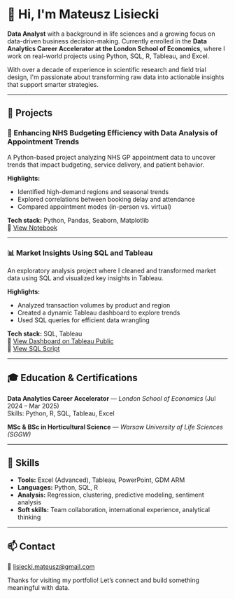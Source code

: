 # 👋 Hi, I'm Mateusz Lisiecki

**Data Analyst** with a background in life sciences and a growing focus on data-driven business decision-making. Currently enrolled in the **Data Analytics Career Accelerator at the London School of Economics**, where I work on real-world projects using Python, SQL, R, Tableau, and Excel.

With over a decade of experience in scientific research and field trial design, I'm passionate about transforming raw data into actionable insights that support smarter strategies.

---

## 🚀 Projects

### 🏥 Enhancing NHS Budgeting Efficiency with Data Analysis of Appointment Trends

A Python-based project analyzing NHS GP appointment data to uncover trends that impact budgeting, service delivery, and patient behavior.

**Highlights:**
- Identified high-demand regions and seasonal trends
- Explored correlations between booking delay and attendance
- Compared appointment modes (in-person vs. virtual)

**Tech stack:** Python, Pandas, Seaborn, Matplotlib  
📂 [View Notebook](./NHS_Portfolio.ipynb)

---

### 📊 Market Insights Using SQL and Tableau

An exploratory analysis project where I cleaned and transformed market data using SQL and visualized key insights in Tableau.

**Highlights:**
- Analyzed transaction volumes by product and region
- Created a dynamic Tableau dashboard to explore trends
- Used SQL queries for efficient data wrangling

**Tech stack:** SQL, Tableau  
🧠 [View Dashboard on Tableau Public](https://public.tableau.com/app/profile/mateusz.lisiecki/viz/2Market_17421990875850/Dashboard1)  
📄 [View SQL Script](./Porfolio.sql)

---

## 🎓 Education & Certifications

**Data Analytics Career Accelerator** — *London School of Economics* (Jul 2024 – Mar 2025)  
Skills: Python, R, SQL, Tableau, Excel

**MSc & BSc in Horticultural Science** — *Warsaw University of Life Sciences (SGGW)*

---

## 🔧 Skills

- **Tools:** Excel (Advanced), Tableau, PowerPoint, GDM ARM  
- **Languages:** Python, SQL, R  
- **Analysis:** Regression, clustering, predictive modeling, sentiment analysis  
- **Soft skills:** Team collaboration, international experience, analytical thinking

---

## 📫 Contact
 
📧 lisiecki.mateusz@gmail.com   

Thanks for visiting my portfolio! Let’s connect and build something meaningful with data.
